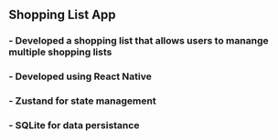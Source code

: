 ## Shopping List App

### - Developed a shopping list that allows users to manange multiple shopping lists
### - Developed using React Native
### - Zustand for state management
### - SQLite for data persistance
